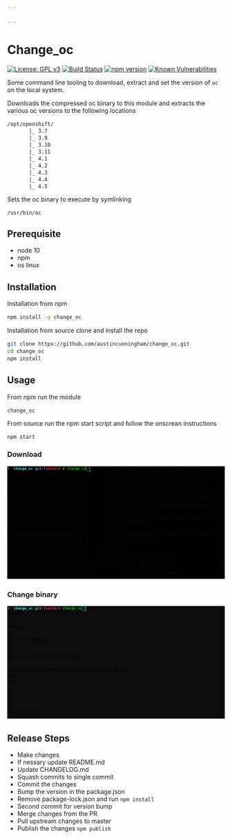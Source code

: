 ```yaml
---

---
```


# Change_oc
[![License: GPL v3](https://img.shields.io/badge/License-GPLv3-blue.svg)](https://www.gnu.org/licenses/gpl-3.0)
[![Build Status](https://travis-ci.org/austincunningham/change_oc.svg?branch=master)](https://travis-ci.org/austincunningham/change_oc)
[![npm version](https://badge.fury.io/js/change_oc.svg)](https://badge.fury.io/js/change_oc)
[![Known Vulnerabilities](https://snyk.io/test/github/austincunningham/change_oc/badge.svg)](https://snyk.io/test/github/austincunningham/change_oc)




Some command line tooling to download, extract and set the version of `oc` on the local system. 

Downloads the compressed oc binary to this module and extracts the various oc versions to the following locations
```
/opt/openshift/
       |_ 3.7
       |_ 3.9
       |_ 3.10
       |_ 3.11
       |_ 4.1
       |_ 4.2
       |_ 4.3
       |_ 4.4
       |_ 4.5
```

Sets the oc binary to execute by symlinking
```
/usr/bin/oc
```


## Prerequisite 
- node 10
- npm 
- os linux

## Installation
Installation from npm
```bash
npm install -g change_oc
``` 


Installation from source clone and install the repo
``` bash
git clone https://github.com/austincunningham/change_oc.git
cd change_oc
npm install
```

## Usage
From npm run the module
```
change_oc
```

From source run the npm start script and follow the onscrean instructions
``` bash
npm start
```
### Download
![](./image/download.gif)
### Change binary
![](./image/change.gif)

## Release Steps
- Make changes
- If nessary update README.md
- Update CHANGELOG.md
- Squash commits to single commit
- Commit the changes
- Bump the version in the package.json
- Remove package-lock.json and run `npm install`
- Second commit for version bump
- Merge changes from the PR
- Pull upstream changes to master
- Publish the changes `npm publish`